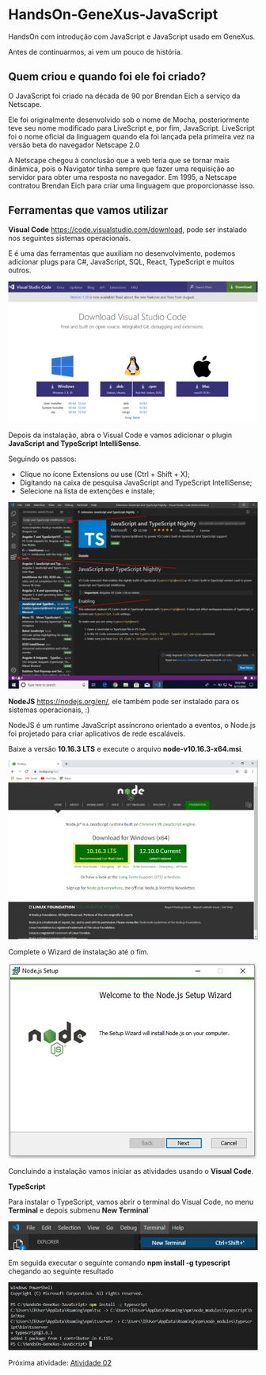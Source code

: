# HandsOn-GeneXus-JavaScript
HandsOn com introdução com JavaScript e JavaScript usado em GeneXus.

Antes de continuarmos, ai vem um pouco de história.

## Quem criou e quando foi ele foi criado?

O JavaScript foi criado na década de 90 por Brendan Eich a serviço da Netscape.

Ele foi originalmente desenvolvido sob o nome de Mocha, posteriormente teve seu nome modificado para LiveScript e, por fim, JavaScript. LiveScript foi o nome oficial da linguagem quando ela foi lançada pela primeira vez na versão beta do navegador Netscape 2.0

A Netscape chegou à conclusão que a web teria que se tornar mais dinâmica, pois o Navigator tinha sempre que fazer uma requisição ao servidor para obter uma resposta no navegador. Em 1995, a Netscape contratou Brendan Eich para criar uma linguagem que proporcionasse isso.


## Ferramentas que vamos utilizar

**Visual Code** https://code.visualstudio.com/download, pode ser instalado nos seguintes sistemas operacionais.

E é uma das ferramentas que auxiliam no desenvolvimento, podemos adicionar plugs para C#, JavaScript, SQL, React, TypeScript e muitos outros.

![Sistemas Operacionais](/Image/Requisitos01.png)

Depois da instalação, abra o Visual Code e vamos adicionar o plugin **JavaScript and TypeScript IntelliSense**.

Seguindo os passos:
- Clique no ícone Extensions ou use (Ctrl + Shift + X);
- Digitando na caixa de pesquisa JavaScript and TypeScript IntelliSense;
- Selecione na lista de extenções e instale;

![JavaScript and TypeScript IntelliSense](/Image/Requisitos02.png)

**NodeJS** https://nodejs.org/en/, ele também pode ser instalado para os sistemas operacionais, :)

NodeJS é um runtime JavaScript assíncrono orientado a eventos, o Node.js foi projetado para criar aplicativos de rede escaláveis.

Baixe a versão **10.16.3 LTS** e execute o arquivo **node-v10.16.3-x64.msi**.

![NodeJs](/Image/Requisitos03.png)

Complete o Wizard de instalação até o fim.

![NodeJs setup Wizard](/Image/Requisitos04.png)

Concluindo a instalação vamos iniciar as atividades usando o **Visual Code**.

**TypeScript**

Para instalar o TypeScript, vamos abrir o terminal do Visual Code, no menu **Terminal** e depois submenu **New Terminal**`

![Novo Terminal](/Image/Requisitos12.png)

Em seguida executar o seguinte comando **npm install -g typescript** chegando ao seguinte resultado

![Novo Terminal](/Image/Requisitos13.png)

Próxima atividade: [Atividade 02](ATIVIDADE01.md)